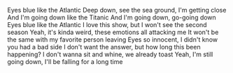 Eyes blue like the Atlantic
Deep down, see the sea ground, I'm getting close
And I'm going down like the Titanic
And I'm going down, go-going down
Eyes blue like the Atlantic
I love this show, but I won't see the second season
Yeah, it's kinda weird, these emotions all attacking me
It won't be the same with my favorite person leaving
Eyes so innocent, I didn't know you had a bad side
I don't want the answer, but how long this been happening?
I don't wanna sit and whine, we already toast
Yeah, I'm still going down, I'll be falling for a long time

